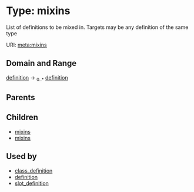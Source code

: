 
# Type: mixins


List of definitions to be mixed in. Targets may be any definition of the same type

URI: [meta:mixins](https://w3id.org/biolink/biolinkml/meta/mixins)


## Domain and Range

[definition](definition.md) ->  <sub>0..*</sub> [definition](definition.md)

## Parents


## Children

 *  [mixins](class_definition_mixins.md)
 *  [mixins](slot_definition_mixins.md)

## Used by

 * [class_definition](class_definition.md)
 * [definition](definition.md)
 * [slot_definition](slot_definition.md)
